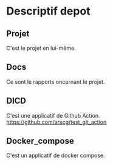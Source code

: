 # Descriptif depot

## Projet
   C'est le projet en lui-même.

## Docs
   Ce sont le rapports  oncernant le projet.

## DICD
   C'est une applicatif de Github Action.
   https://github.com/arscg/test_git_action

## Docker_compose
   C'est un applicatif de docker compose.